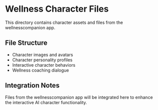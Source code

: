 # Wellness Character Files

This directory contains character assets and files from the wellnesscompanion app.

## File Structure
- Character images and avatars
- Character personality profiles
- Interactive character behaviors
- Wellness coaching dialogue

## Integration Notes
Files from the wellnesscompanion app will be integrated here to enhance the interactive AI character functionality.